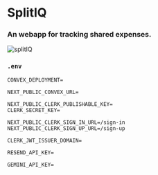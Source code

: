 # SplitIQ

  ### An webapp for tracking shared expenses.

![splitIQ](https://github.com/user-attachments/assets/11e138c4-efcf-4a85-8586-f2993da118d8)

###   `.env` 

```
CONVEX_DEPLOYMENT=

NEXT_PUBLIC_CONVEX_URL=

NEXT_PUBLIC_CLERK_PUBLISHABLE_KEY=
CLERK_SECRET_KEY=

NEXT_PUBLIC_CLERK_SIGN_IN_URL=/sign-in
NEXT_PUBLIC_CLERK_SIGN_UP_URL=/sign-up

CLERK_JWT_ISSUER_DOMAIN=

RESEND_API_KEY=

GEMINI_API_KEY=
```
